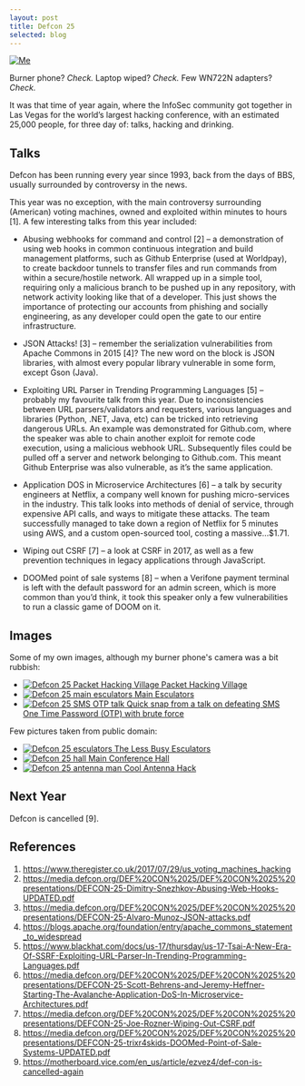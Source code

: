```yaml
---
layout: post
title: Defcon 25
selected: blog
---
```


<a href="/assets/posts/2017-08-25-defcon-25/me.jpg">
    <img src="/assets/posts/2017-08-25-defcon-25/me.jpg" alt="Me" class="post-thumb" />
</a>

Burner phone? _Check._ Laptop wiped? _Check._ Few WN722N adapters? _Check._

It was that time of year again, where the InfoSec community got together in Las Vegas for the world’s largest hacking
conference, with an estimated 25,000 people, for three day of: talks, hacking and drinking.

## Talks

Defcon has been running every year since 1993, back from the days of BBS, usually surrounded by controversy in the news.

This year was no exception, with the main controversy surrounding (American) voting machines, owned and exploited within
minutes to hours [1]. A few interesting talks from this year included:

- Abusing webhooks for command and control [2] – a demonstration of using web hooks in common continuous integration and
  build management platforms, such as Github Enterprise (used at Worldpay), to create backdoor tunnels to transfer files
  and run commands from within a secure/hostile network. All wrapped up in a simple tool, requiring only a malicious
  branch to be pushed up in any repository, with network activity looking like that of a developer. This just shows the
  importance of protecting our accounts from phishing and socially engineering, as any developer could open the gate to
  our entire infrastructure.

- JSON Attacks! [3] – remember the serialization vulnerabilities from Apache Commons in 2015 [4]? The new word on the
  block is JSON libraries, with almost every popular library vulnerable in some form, except Gson (Java).

- Exploiting URL Parser in Trending Programming Languages [5] – probably my favourite talk from this year. Due to
  inconsistencies between URL parsers/validators and requesters, various languages and libraries (Python, .NET, Java,
  etc) can be tricked into retrieving dangerous URLs. An example was demonstrated for Github.com, where the speaker was
  able to chain another exploit for remote code execution, using a malicious webhook URL. Subsequently files could be
  pulled off a server and network belonging to Github.com. This meant Github Enterprise was also vulnerable, as it’s the
  same application.

- Application DOS in Microservice Architectures [6] – a talk by security engineers at Netflix, a company well known for
  pushing micro-services in the industry. This talk looks into methods of denial of service, through expensive API
  calls, and ways to mitigate these attacks. The team successfully managed to take down a region of Netflix for 5
  minutes using AWS, and a custom open-sourced tool, costing a massive…$1.71.

- Wiping out CSRF [7] – a look at CSRF in 2017, as well as a few prevention techniques in legacy applications through
  JavaScript.

- DOOMed point of sale systems [8] – when a Verifone payment terminal is left with the default password for an admin
  screen, which is more common than you’d think, it took this speaker only a few vulnerabilities to run a classic game
  of DOOM on it.

## Images
Some of my own images, although my burner phone's camera was a bit rubbish:

<ul class="gallery larger">
    <li>
        <a href="/assets/posts/2017-08-25-defcon-25/packet-hacking-village.jpg">
            <img src="/assets/posts/2017-08-25-defcon-25/packet-hacking-village.jpg" alt="Defcon 25 Packet Hacking Village" />
            Packet Hacking Village
        </a>
    </li>
    <li>
        <a href="/assets/posts/2017-08-25-defcon-25/esculators-main.jpg">
            <img src="/assets/posts/2017-08-25-defcon-25/esculators-main.jpg" alt="Defcon 25 main esculators" />
            Main Esculators
        </a>
    </li>
    <li>
        <a href="/assets/posts/2017-08-25-defcon-25/sms-otp.jpg">
            <img src="/assets/posts/2017-08-25-defcon-25/sms-otp.jpg" alt="Defcon 25 SMS OTP talk" />
            Quick snap from a talk on defeating SMS One Time Password (OTP) with brute force
        </a>
    </li>
</ul>


Few pictures taken from public domain:

<ul class="gallery larger">
    <li>
        <a href="/assets/posts/2017-08-25-defcon-25/esculators.jpg">
            <img src="/assets/posts/2017-08-25-defcon-25/esculators.jpg" alt="Defcon 25 esculators" />
            The Less Busy Esculators
        </a>
    </li>
    <li>
        <a href="/assets/posts/2017-08-25-defcon-25/hall.jpg">
            <img src="/assets/posts/2017-08-25-defcon-25/hall.jpg" alt="Defcon 25 hall" />
            Main Conference Hall
        </a>
    </li>
    <li>
        <a href="/assets/posts/2017-08-25-defcon-25/antennas.jpg">
            <img src="/assets/posts/2017-08-25-defcon-25/antennas.jpg" alt="Defcon 25 antenna man" />
            Cool Antenna Hack
        </a>
    </li>
</ul>

## Next Year

Defcon is cancelled [9].

## References

1. <https://www.theregister.co.uk/2017/07/29/us_voting_machines_hacking>
2. <https://media.defcon.org/DEF%20CON%2025/DEF%20CON%2025%20presentations/DEFCON-25-Dimitry-Snezhkov-Abusing-Web-Hooks-UPDATED.pdf>
3. <https://media.defcon.org/DEF%20CON%2025/DEF%20CON%2025%20presentations/DEFCON-25-Alvaro-Munoz-JSON-attacks.pdf>
4. <https://blogs.apache.org/foundation/entry/apache_commons_statement_to_widespread>
5. <https://www.blackhat.com/docs/us-17/thursday/us-17-Tsai-A-New-Era-Of-SSRF-Exploiting-URL-Parser-In-Trending-Programming-Languages.pdf>
6. <https://media.defcon.org/DEF%20CON%2025/DEF%20CON%2025%20presentations/DEFCON-25-Scott-Behrens-and-Jeremy-Heffner-Starting-The-Avalanche-Application-DoS-In-Microservice-Architectures.pdf>
7. <https://media.defcon.org/DEF%20CON%2025/DEF%20CON%2025%20presentations/DEFCON-25-Joe-Rozner-Wiping-Out-CSRF.pdf>
8. <https://media.defcon.org/DEF%20CON%2025/DEF%20CON%2025%20presentations/DEFCON-25-trixr4skids-DOOMed-Point-of-Sale-Systems-UPDATED.pdf>
9. <https://motherboard.vice.com/en_us/article/ezvez4/def-con-is-cancelled-again>

